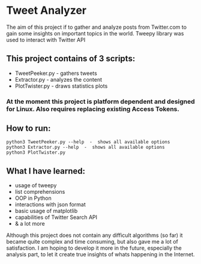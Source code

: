 Tweet Analyzer
==============

The aim of this project if to gather and analyze posts from Twitter.com to gain some insights on important topics in the world.
Tweepy library was used to interact with Twitter API

## This project contains of 3 scripts:
- TweetPeeker.py - gathers tweets
- Extractor.py - analyzes the content
- PlotTwister.py - draws statistics plots

### At the moment this project is platform dependent and designed for Linux. Also requires replacing existing Access Tokens.
## How to run:
```
python3 TweetPeeker.py --help  -  shows all available options
python3 Extractor.py --help  -  shows all available options
python3 PlotTwister.py
```

## What I have learned:
- usage of tweepy
- list comprehensions
- OOP in Python
- interactions with json format
- basic usage of matplotlib
- capabilities of Twitter Search API
- & a lot more

Although this project does not contain any difficult algorithms (so far) it became quite complex and time consuming, but also gave me a lot of satisfaction. I am hoping to develop it more in the future, especially the analysis part, to let it create true insights of whats happening in the Internet.

